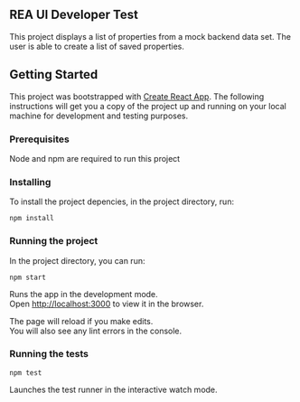 ## REA UI Developer Test

This project displays a list of properties from a mock backend data set.  The user is able to create a list of saved properties.

## Getting Started

This project was bootstrapped with [Create React App](https://github.com/facebookincubator/create-react-app).
The following instructions will get you a copy of the project up and running on your local machine for development and testing purposes.

### Prerequisites

Node and npm are required to run this project

### Installing

To install the project depencies, in the project directory, run:

`npm install`

### Running the project

In the project directory, you can run:

`npm start`

Runs the app in the development mode.<br>
Open [http://localhost:3000](http://localhost:3000) to view it in the browser.

The page will reload if you make edits.<br>
You will also see any lint errors in the console.

### Running the tests

`npm test`

Launches the test runner in the interactive watch mode.
